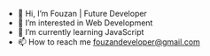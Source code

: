 - 👋 Hi, I’m Fouzan | Future Developer
- 👀 I’m interested in Web Development
- 🌱 I’m currently learning JavaScript
- 📫 How to reach me fouzandeveloper@gmail.com

<!---
FouzanUrRehman/FouzanUrRehman is a ✨ special ✨ repository because its `README.md` (this file) appears on your GitHub profile.
You can click the Preview link to take a look at your changes.
--->
